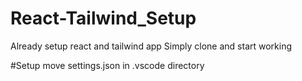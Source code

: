 # React-Tailwind_Setup
Already setup react and tailwind app
Simply clone and start working

#Setup
move settings.json in .vscode directory

